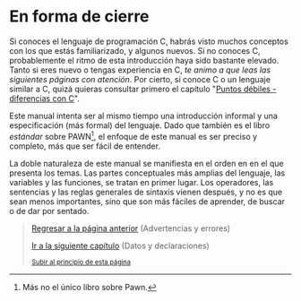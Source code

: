 # En forma de cierre

Si conoces el lenguaje de programación C, habrás visto muchos conceptos con los que estás familiarizado, y algunos nuevos. Si no conoces C, probablemente el ritmo de esta introducción haya sido bastante elevado. Tanto si eres nuevo o tengas experiencia en C, *te animo a que leas las siguientes páginas con atención*. Por cierto, si conoce C o un lenguaje similar a C, quizá quieras consultar primero el capítulo "[Puntos débiles - diferencias con C](../10-Puntos%20debiles-diferencias%20con%20C/00-puntos-debiles-diferencias-con-c.md)".

Este manual intenta ser al mismo tiempo una introducción informal y una especificación (más formal) del lenguaje. Dado que también es el libro *estándar* sobre PAWN[^1], el enfoque de este manual es ser preciso y completo, más que ser fácil de entender.

La doble naturaleza de este manual se manifiesta en el orden en
en el que presenta los temas. Las partes conceptuales más amplias del lenguaje, las variables y las funciones, se tratan en primer lugar. Los operadores, las sentencias y las reglas generales de sintaxis vienen después, y no es que sean menos importantes, sino que son más fáciles de aprender, de buscar o de dar por sentado.

[^1]: Más no el único libro sobre Pawn.

> [Regresar a la página anterior](13-advertencias-y-errores.md) (Advertencias y errores)
>
> [Ir a la siguiente capítulo](../02-Datos%20y%20declaraciones/01-declaracion-de-variables-por-estado.md) (Datos y declaraciones)
>
> <sub>[Subir al principio de esta página](#comentarios-para-documentación)</sub>